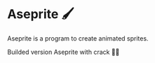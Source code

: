 # Aseprite 🖌️

Aseprite is a program to create animated sprites.

Builded version Aseprite with crack  👨‍💻 
